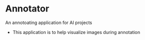 # Annotator
An annotoating application for AI projects

* This application is to help visualize images during annotation
